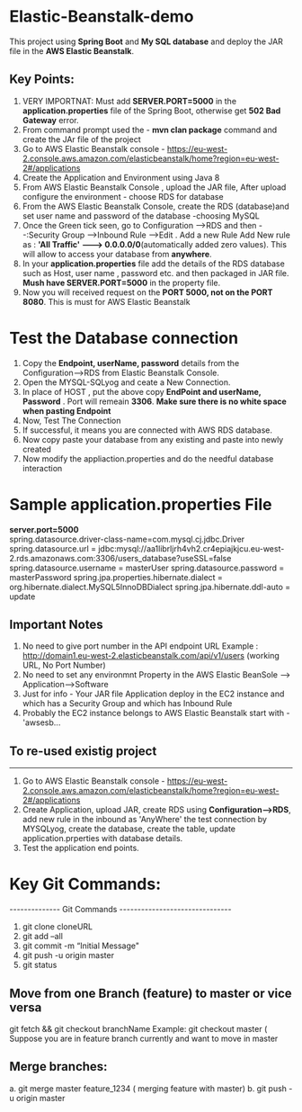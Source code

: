 # Elastic-Beanstalk-demo
This project using **Spring Boot** and **My SQL database** and deploy the JAR file in the **AWS Elastic Beanstalk**.

## Key Points:
1) VERY IMPORTNAT: Must add  **SERVER.PORT=5000** in the **application.properties** file of the Spring Boot, otherwise get **502 Bad Gateway** error. 
2) From command prompt used the - **mvn clan package** command and create the JAr file of the project
3) Go to AWS Elastic Beanstalk console - https://eu-west-2.console.aws.amazon.com/elasticbeanstalk/home?region=eu-west-2#/applications
4) Create the Application and Environment using Java 8
5) From AWS Elastic Beanstalk Console , upload the JAR file, After upload configure the environment - choose RDS for database 
6) From the AWS Elastic Beanstalk Console, create the RDS (database)and set user name and password of the database -choosing MySQL
7) Once the Green tick seen, go to Configuration -->RDS and then --:Security Group -->Inbound Rule -->Edit . Add a new Rule
Add New rule as : **'All Traffic' ---> 0.0.0.0/0**(automatically added zero values). This will allow to access your database from **anywhere**.
8) In your **application.properties** file add the details of the RDS database such as Host, user name , password etc. and then packaged in JAR file. **Mush have SERVER.PORT=5000** in the property file.
9) Now you will received request on the **PORT 5000, not on the PORT 8080**. This is must for AWS Elastic Beanstalk


# Test the Database connection
1) Copy the **Endpoint, userName, password** details from the Configuration-->RDS from Elastic Beanstalk Console.  
2) Open the MYSQL-SQLyog and ceate a New Connection.
3) In place of HOST , put the above copy **EndPoint and userName, Password** . Port will remeain **3306**. **Make sure there is no white space when pasting Endpoint**
4) Now, Test The Connection
5) If successful, it means you are connected with AWS RDS database. 
6) Now copy paste your database from any existing and paste into newly created 
7) Now modify the appliaction.properties and do the needful database interaction

# Sample **application.properties** File

**server.port=5000**   
spring.datasource.driver-class-name=com.mysql.cj.jdbc.Driver
spring.datasource.url = jdbc:mysql://aa1librljrh4vh2.cr4epiajkjcu.eu-west-2.rds.amazonaws.com:3306/users_database?useSSL=false
spring.datasource.username = masterUser
spring.datasource.password = masterPassword
spring.jpa.properties.hibernate.dialect = org.hibernate.dialect.MySQL5InnoDBDialect
spring.jpa.hibernate.ddl-auto = update

## Important Notes
1) No need to give port number in the API endpoint URL
    Example : http://domain1.eu-west-2.elasticbeanstalk.com/api/v1/users   (working URL, No Port Number)
2) No need to set any environmnt Property in the AWS Elastic BeanSole --> Application-->Software
3) Just for info - Your JAR file Application deploy in the EC2 instance and which has a Security Group and which has Inbound Rule
4) Probably the EC2 instance belongs to AWS Elastic Beanstalk start with - 'awsesb...

## To re-used existig project
---------------------------------
1) Go to AWS Elastic Beanstalk console - https://eu-west-2.console.aws.amazon.com/elasticbeanstalk/home?region=eu-west-2#/applications
2) Create Application, upload JAR, create RDS using **Configuration-->RDS**, add new rule in the inbound as 'AnyWhere' the test connection by MYSQLyog, create the database, create the table, update application.prperties with database details.
3) Test the application end points.

# Key Git Commands:
-------------- Git Commands -------------------------------

1. git clone cloneURL
2. git add –all
3. git commit -m “Initial Message"
4. git push -u origin master
5. git status

## Move from one Branch (feature) to master or vice versa
git fetch && git checkout branchName
Example: git checkout master ( Suppose you are in feature branch currently and want to move in master

## Merge branches:
a. git merge master feature_1234 ( merging feature with master)
b. git push -u origin master

